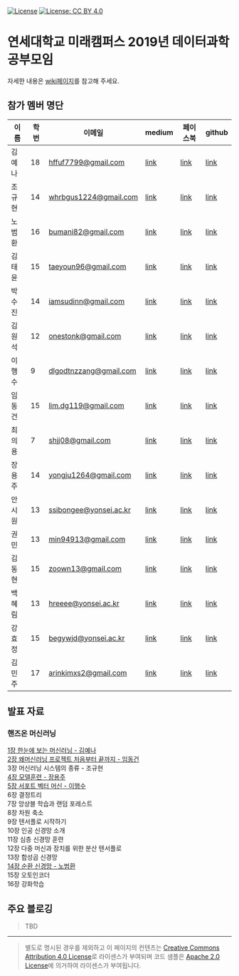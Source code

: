 [![License](https://img.shields.io/badge/License-Apache%202.0-blue.svg)](https://opensource.org/licenses/Apache-2.0)
[![License: CC BY 4.0](https://img.shields.io/badge/License-CC%20BY%204.0-lightgrey.svg)](https://creativecommons.org/licenses/by/4.0/)

# 연세대학교 미래캠퍼스 2019년 데이터과학 공부모임

자세한 내용은 [wiki페이지](https://github.com/yonseimath/data-science-2019/wiki)를 참고해 주세요.

## 참가 멤버 명단

| 이름  | 학번 | 이메일                    | medium                                    | 페이스북                                                            | github                                   |
|-----|----|------------------------|-------------------------------------------|-----------------------------------------------------------------|------------------------------------------|
| 김예나 | 18 | hffuf7799@gmail.com    | [link](https://medium.com/@hffuf7799)     | [link](https://www.facebook.com/profile.php?id=100005636506960) | [link](https://github.com/yenakim13)     |
| 조규현 | 14 | whrbgus1224@gmail.com  | [link](https://medium.com/@whrbgus1224)   | [link](https://www.facebook.com/profile.php?id=100003109391988) | [link](https://github.com/whrbgus815)    |
| 노범환 | 16 | bumani82@gmail.com     | [link](https://robomoan.medium.com/)      | [link](https://www.facebook.com/beomhwanroh)                    | [link](https://github.com/robomoan)      |
| 김태윤 | 15 | taeyoun96@gmail.com    | [link](https://medium.com/@taeyoun96)     | [link](https://m.facebook.com/profile.php?ref=bookmarks)        | [link](https://github.com/taeyoun96)     |
| 박수진 | 14 | iamsudinn@gmail.com    | [link](https://medium.com/@iamsudinn)     | [link](https://www.facebook.com/iamsudinn)                      | [link](https://github.com/iamsudinn)     |
| 김원석 | 12 | onestonk@gmail.com     | [link](https://medium.com/@onestonk)      | [link](https://www.facebook.com/onestonk)                       | [link](https://github.com/kimonesuk)     |
| 이행수 | 9  | dlgodtnzzang@gmail.com | [link](https://medium.com/@hslee09)       | [link](https://www.facebook.com/dlgodtnzzang)                   | [link](https://github.com/hslee09)       |
| 임동건 | 15 | lim.dg119@gmail.com    | [link](https://medium.com/@lim.dg119)     | [link](https://www.facebook.com/ken11995z@naver.com)            | [link](https://github.com/limdg119)      |
| 최의용 | 7  | shjj08@gmail.com       | [link](https://medium.com/@unfinishedgod) | [link](https://www.facebook.com/shjj08)                         | [link](https://github.com/Unfinishedgod) |
| 장용주| 14  |  yongju1264@gmail.com   | [link](https://www.notion.so/yonseiwjcs/Yonsei-Univ-CS-in-WJ-1aee7678f1e6490e872f3865e3055d53) | [link](https://www.facebook.com/lolhoho)                         | [link](https://github.com/lolhi) |
|안시원|13|ssibongee@yonsei.ac.kr|[link](https://www.notion.so/yonseiwjcs/Yonsei-Univ-CS-in-WJ-1aee7678f1e6490e872f3865e3055d53)|[link](https://www.facebook.com/profile.php?id=100004139895588)|[link](https://github.com/ssibongee)|
|권민|13|min94913@gmail.com|[link](https://www.notion.so/yonseiwjcs/Yonsei-Univ-CS-in-WJ-1aee7678f1e6490e872f3865e3055d53)|[link](https://www.facebook.com/min.kwon.940913)|[link](https://github.com/min94913)|
|김동현|15|zoown13@gmail.com|[link](https://medium.com/@zoown13)|[link](https://www.facebook.com/kim.donghyun.737)|[link](https://github.com/zoown13)|
|백혜림|13|hreeee@yonsei.ac.kr|[link](https://medium.com/@hreeee)|[link](https://www.facebook.com/baekhr.marina)|[link](https://github.com/hyerimbeak)|
|강효정|15|begywjd@yonsei.ac.kr|[link](https://medium.com/@begywjd)|[link](https://www.facebook.com/begywjd)|[link](https://github.com/khjk)|
|김민주|17|arinkimxs2@gmail.com|[link](https://medium.com/@arinkimsx2)|[link](https://www.facebook.com/profile.php?id=100006438246509)|[link](https://github.com/MinJoooo)|

## 발표 자료

### 핸즈온 머신러닝

[1장 한눈에 보는 머신러닝 - 김예나](https://docs.google.com/presentation/d/e/2PACX-1vRT3rpeJ8sRK3uoLmQ34gV8UBzEAHOL0IUPhbf7EggXCtCQMwx1aCmFO7zOtP2W3AVM0SSoIpqnfDuE/pub?start=false&loop=false&delayms=3000)  
[2장 왜머신러닝 프로젝트 처음부터 끝까지 - 임동건](https://docs.google.com/presentation/d/13WfzIiZ92DERKi5fEaGXHSBEVYqasALLE1m6-Wmeaxs/edit?usp=sharing)  
3장 머신러닝 시스템의 종류 - 조규현  
[4장 모델훈련 - 장용주](https://docs.google.com/presentation/d/1292jZNNym3dMoorwQ8NPY2biy0smo7eKQMimLbz414M/edit?usp=sharing)  
[5장 서포트 벡터 머신 - 이행수](https://docs.google.com/presentation/d/1_Jz9Rf-YswQdTRtLO5wVsutAHQOCKtMu0bDBM-rMqAM/edit?usp=sharing)  
6장 결정트리  
7장 앙상블 학습과 랜덤 포레스트  
8장 차원 축소  
9장 텐서플로 시작하기  
10장 인공 신경망 소개  
11장 심층 신경망 훈련  
12장 다중 머신과 장치를 위한 분산 텐서플로  
13장 합성곱 신경망  
[14장 순환 신경망 - 노범환](https://yonsei-my.sharepoint.com/:p:/g/personal/bumani82_o365_yonsei_ac_kr/EVUEUN-oxhFOug2De7sUpnQBw9F5H8rb-Q8iAkfB1_GErg?e=wV2vbm)  
15장 오토인코더  
16장 강화학습  

## 주요 블로깅

> TBD


----

> 별도로 명시된 경우를 제외하고 이 페이지의 컨텐츠는 [Creative Commons Attribution 4.0 License](https://creativecommons.org/licenses/by/4.0/)로 라이센스가 부여되며 코드 샘플은 [Apache 2.0 License](https://www.apache.org/licenses/LICENSE-2.0)에 의거하여 라이센스가 부여됩니다.



